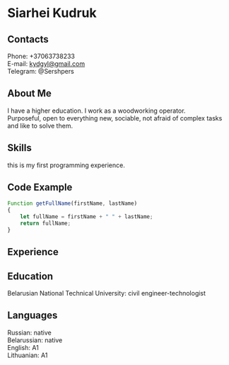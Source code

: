 # **Siarhei Kudruk**
## **Contacts**

Phone: +37063738233\
E-mail: kydgyl@gmail.com\
Telegram: @Sershpers

## **About Me**

I have a higher education. I work as a woodworking operator.\
Purposeful, open to everything new, sociable, not afraid of complex tasks and like to solve them.

## **Skills**

this is my first programming experience.

## **Code Example**

```JavaScript
Function getFullName(firstName, lastName)
{
    let fullName = firstName + " " + lastName;
    return fullName;
}
```

## **Experience**

## **Education**

Belarusian National Technical University: civil engineer-technologist

## **Languages**

Russian: native\
Belarussian: native\
English: A1\
Lithuanian: A1
